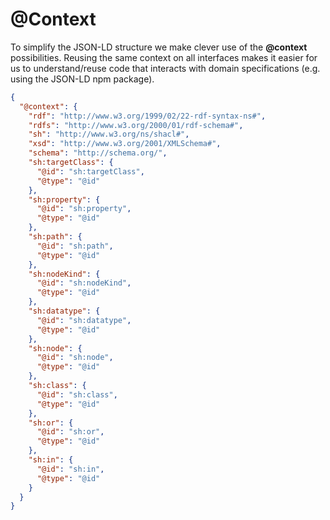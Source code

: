 # @Context

To simplify the JSON-LD structure we make clever use of the **@context** possibilities. Reusing the same context on all interfaces makes it easier for us to understand/reuse code that interacts with domain specifications (e.g. using the JSON-LD npm package).

```json
{
  "@context": {
    "rdf": "http://www.w3.org/1999/02/22-rdf-syntax-ns#",
    "rdfs": "http://www.w3.org/2000/01/rdf-schema#",
    "sh": "http://www.w3.org/ns/shacl#",
    "xsd": "http://www.w3.org/2001/XMLSchema#",
    "schema": "http://schema.org/",
    "sh:targetClass": {
      "@id": "sh:targetClass",
      "@type": "@id"
    },
    "sh:property": {
      "@id": "sh:property",
      "@type": "@id"
    },
    "sh:path": {
      "@id": "sh:path",
      "@type": "@id"
    },
    "sh:nodeKind": {
      "@id": "sh:nodeKind",
      "@type": "@id"
    },
    "sh:datatype": {
      "@id": "sh:datatype",
      "@type": "@id"
    },
    "sh:node": {
      "@id": "sh:node",
      "@type": "@id"
    },
    "sh:class": {
      "@id": "sh:class",
      "@type": "@id"
    },
    "sh:or": {
      "@id": "sh:or",
      "@type": "@id"
    },
    "sh:in": {
      "@id": "sh:in",
      "@type": "@id"
    }
  }
}
```